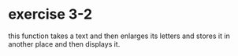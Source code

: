 # exercise 3-2
this function takes a text and then enlarges its letters and stores it in another place and then displays it.